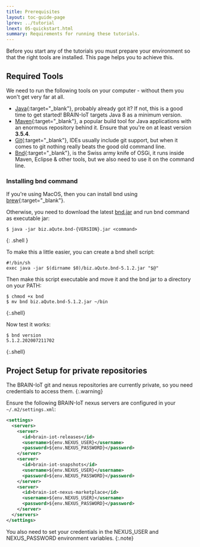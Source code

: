 ```yaml
---
title: Prerequisites 
layout: toc-guide-page
lprev: ../tutorial
lnext: 05-quickstart.html 
summary: Requirements for running these tutorials.
---
```


Before you start any of the tutorials you must prepare your environment so that the right tools are installed. This page helps you to achieve this. 

## Required Tools

We need to run the following tools on your computer - without them you won't get very far at all.

* [Java][java8]{:target="_blank"}, probably already got it? If not, this is a good time to get started! BRAIN-IoT targets Java 8 as a minimum version.
* [Maven][Maven]{:target="_blank"}, a popular build tool for Java applications with an enormous repository behind it. Ensure that you're on at least version **3.5.4**.
* [Git][git]{:target="_blank"}, IDEs usually include git support, but when it comes to git nothing really beats the good old command line.
* [Bnd][bnd]{:target="_blank"}, is the Swiss army knife of OSGi, it runs inside Maven,  Eclipse & other tools, but we also need to use it on the command line.

### Installing bnd command

If you're using MacOS, then you can install bnd using [brew][brew]{:target="_blank"}.

Otherwise, you need to download the latest [bnd.jar][bnd.jar] and run bnd command as executable jar:

    $ java -jar biz.aQute.bnd-{VERSION}.jar <command>
{: .shell }

To make this a little easier, you can create a bnd shell script:

```shell
#!/bin/sh
exec java -jar $(dirname $0)/biz.aQute.bnd-5.1.2.jar "$@"
```

Then make this script executable and move it and the bnd jar to a directory on your PATH:

    $ chmod +x bnd
    $ mv bnd biz.aQute.bnd-5.1.2.jar ~/bin
{:.shell}

Now test it works:

    $ bnd version
    5.1.2.202007211702
{:.shell}


## Project Setup for private repositories

The BRAIN-IoT git and nexus repositories are currently private, so you need credentials to access them.
{:.warning}

Ensure the following BRAIN-IoT nexus servers are configured in your `~/.m2/settings.xml`:

```xml
<settings>
  <servers>
    <server>
      <id>brain-iot-releases</id>
      <username>${env.NEXUS_USER}</username>
      <password>${env.NEXUS_PASSWORD}</password>
    </server>
    <server>
      <id>brain-iot-snapshots</id>
      <username>${env.NEXUS_USER}</username>
      <password>${env.NEXUS_PASSWORD}</password>
    </server>
    <server>
      <id>brain-iot-nexus-marketplace</id>
      <username>${env.NEXUS_USER}</username>
      <password>${env.NEXUS_PASSWORD}</password>
    </server>
  </servers>
</settings>
```

You also need to set your credentials in the NEXUS_USER and NEXUS_PASSWORD environment variables.
{:.note}

[java8]: http://www.oracle.com/technetwork/java/javase/downloads/jdk8-downloads-2133151.html
[Maven]: https://maven.apache.org
[bnd]: https://bnd.bndtools.org/
[bnd.jar]: https://bndtools.jfrog.io/bndtools/libs-snapshot/biz/aQute/bnd/biz.aQute.bnd/5.1.2/biz.aQute.bnd-5.1.2.jar
[git]: http://git-scm.com/book/en/Getting-Started-Installing-Git
[brew]: https://brew.sh

